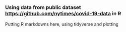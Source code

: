 ### Using data from public dataset https://github.com/nytimes/covid-19-data in R
Putting R markdowns here, using tidyverse and plotting
